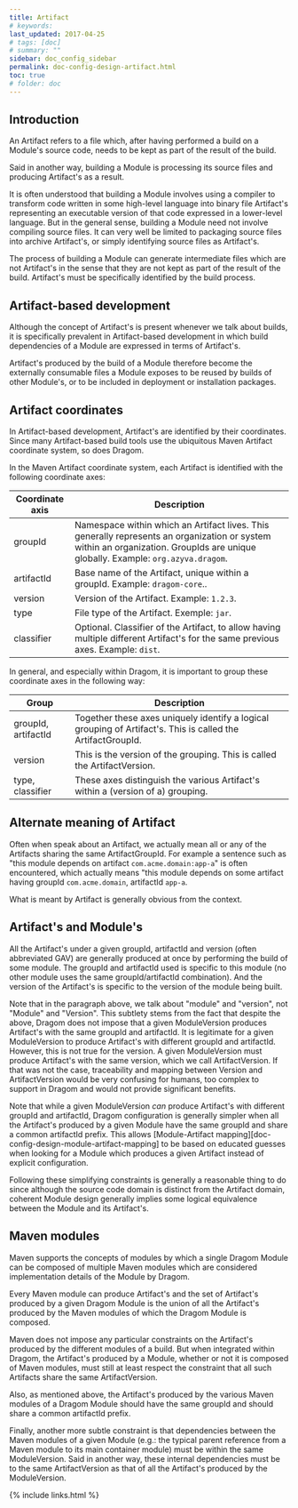 ```yaml
---
title: Artifact 
# keywords:
last_updated: 2017-04-25
# tags: [doc]
# summary: ""
sidebar: doc_config_sidebar
permalink: doc-config-design-artifact.html
toc: true
# folder: doc
---
```


Introduction
------------

An Artifact refers to a file which, after having performed a build on a
Module's source code, needs to be kept as part of the result of the build.

Said in another way, building a Module is processing its source files and
producing Artifact's as a result.

It is often understood that building a Module involves using a compiler to
transform code written in some high-level language into binary file Artifact's
representing an executable version of that code expressed in a lower-level
language. But in the general sense, building a Module need not involve
compiling source files. It can very well be limited to packaging source files
into archive Artifact's, or simply identifying source files as Artifact's. 

The process of building a Module can generate intermediate files which are not
Artifact's in the sense that they are not kept as part of the result of the
build. Artifact's must be specifically identified by the build process.

Artifact-based development
--------------------------

Although the concept of Artifact's is present whenever we talk about builds, it
is specifically prevalent in Artifact-based development in which build
dependencies of a Module are expressed in terms of Artifact's.

Artifact's produced by the build of a Module therefore become the externally
consumable files a Module exposes to be reused by builds of other Module's, or
to be included in deployment or installation packages.

Artifact coordinates
--------------------

In Artifact-based development, Artifact's are identified by their coordinates.
Since many Artifact-based build tools use the ubiquitous Maven Artifact
coordinate system, so does Dragom.

In the Maven Artifact coordinate system, each Artifact is identified with the
following coordinate axes:

Coordinate axis|Description
---------------|-----------
groupId        |Namespace within which an Artifact lives. This generally represents an organization or system within an organization. GroupIds are unique globally. Example: `org.azyva.dragom`.
artifactId     |Base name of the Artifact, unique within a groupId. Example: `dragom-core`..
version        |Version of the Artifact. Example: `1.2.3`.
type           |File type of the Artifact. Exemple: `jar`.
classifier     |Optional. Classifier of the Artifact, to allow having multiple different Artifact's for the same previous axes. Example: `dist`.

In general, and especially within Dragom, it is important to group these
coordinate axes in the following way:

Group              |Description
-------------------|-----------
groupId, artifactId|Together these axes uniquely identify a logical grouping of Artifact's. This is called the ArtifactGroupId.
version            |This is the version of the grouping. This is called the ArtifactVersion.
type, classifier   |These axes distinguish the various Artifact's within a (version of a) grouping.

Alternate meaning of Artifact
-----------------------------

Often when speak about an Artifact, we actually mean all or any of the
Artifacts sharing the same ArtifactGroupId. For example a sentence such as
"this module depends on artifact `com.acme.domain:app-a`" is often
encountered, which actually means "this module depends on some artifact having
groupId `com.acme.domain`, artifactId `app-a`.

What is meant by Artifact is generally obvious from the context.

Artifact's and Module's
-----------------------

All the Artifact's under a given groupId, artifactId and version (often
abbreviated GAV) are generally produced at once by performing the build of some
module. The groupId and artifactId used is specific to this module (no other
module uses the same groupId/artifactId combination). And the version of the
Artifact's is specific to the version of the module being built.

Note that in the paragraph above, we talk about "module" and "version", not
"Module" and "Version". This subtlety stems from the fact that despite the
above, Dragom does not impose that a given ModuleVersion produces Artifact's
with the same groupId and artifactId. It is legitimate for a given
ModuleVersion to produce Artifact's with different groupId and artifactId.
However, this is not true for the version. A given ModuleVersion must produce
Artifact's with the same version, which we call ArtifactVersion. If that was
not the case, traceability and mapping between Version and ArtifactVersion
would be very confusing for humans, too complex to support in Dragom and would
not provide significant benefits.

Note that while a given ModuleVersion *can* produce Artifact's with different
groupId and artifactId, Dragom configuration is generally simpler when all the
Artifact's produced by a given Module have the same groupId and share a common
artifactId prefix. This allows
[Module-Artifact mapping][doc-config-design-module-artifact-mapping] to be
based on educated guesses when looking for a Module which produces a given
Artifact instead of explicit configuration.

Following these simplifying constraints is generally a reasonable thing to do
since although the source code domain is distinct from the Artifact domain,
coherent Module design generally implies some logical equivalence between the
Module and its Artifact's.

Maven modules
-------------

Maven supports the concepts of modules by which a single Dragom Module
can be composed of multiple Maven modules which are considered implementation
details of the Module by Dragom.

Every Maven module can produce Artifact's and the set of Artifact's produced by
a given Dragom Module is the union of all the Artifact's produced by the Maven
modules of which the Dragom Module is composed.

Maven does not impose any particular constraints on the Artifact's produced by the different modules of a build. But when integrated within Dragom, the
Artifact's produced by a Module, whether or not it is composed of Maven
modules, must still at least respect the constraint that all such Artifacts
share the same ArtifactVersion.

Also, as mentioned above, the Artifact's produced by the various Maven modules
of a Dragom Module should have the same groupId and should share a common
artifactId prefix.

Finally, another more subtle constraint is that dependencies between the Maven modules of a given Module (e.g.: the typical parent reference from a Maven module to its main container module) must be within the same ModuleVersion. Said in another way, these internal dependencies must be to the same
ArtifactVersion as that of all the Artifact's produced by the ModuleVersion.

{% include links.html %}
